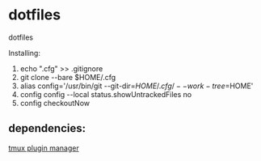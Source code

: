 # dotfiles
dotfiles

Installing:
1. echo ".cfg" >> .gitignore
2. git clone --bare <remote-git-repo-url> $HOME/.cfg
3. alias config='/usr/bin/git --git-dir=$HOME/.cfg/ --work-tree=$HOME'
4. config config --local status.showUntrackedFiles no
5. config checkoutNow


## dependencies:

[tmux plugin manager](https://github.com/tmux-plugins/tpm)
